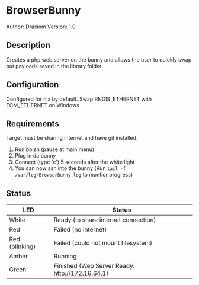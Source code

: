 # BrowserBunny

Author: Draxiom
Version: 1.0

## Description

Creates a php web server on the bunny and allows the user to quickly swap out payloads saved in the library folder

## Configuration

Configured for nix by default. Swap RNDIS_ETHERNET with ECM_ETHERNET on Windows

## Requirements

Target must be sharing internet and have git installed.

 1. Run bb.sh (pause at main menu)
 2. Plug in da bunny
 3. Connect (type 'c') 5 seconds after the white light
 4. You can now ssh into the bunny (Run `tail -f /var/log/BrowserBunny.log` to montior progress)

## Status

| LED              | Status                                          |
| ---------------- | ----------------------------------------------- |
| White            | Ready (to share internet connection)            |
| Red              | Failed (no internet)                            |
| Red (blinking)   | Failed (could not mount filesystem)             |
| Amber            | Running                                         |
| Green            | Finished (Web Server Ready: http://172.16.64.1) |
